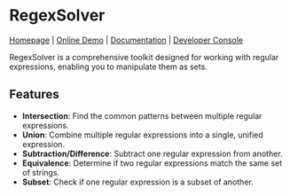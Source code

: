# RegexSolver

[Homepage](https://regexsolver.com) | [Online Demo](https://regexsolver.com/demo) | [Documentation](https://docs.regexsolver.com) | [Developer Console](https://console.regexsolver.com)

RegexSolver is a comprehensive toolkit designed for working with regular expressions, enabling you to manipulate them as sets.

## Features

- **Intersection**: Find the common patterns between multiple regular expressions.
- **Union**: Combine multiple regular expressions into a single, unified expression.
- **Subtraction/Difference**: Subtract one regular expression from another.
- **Equivalence**: Determine if two regular expressions match the same set of strings.
- **Subset**: Check if one regular expression is a subset of another.
